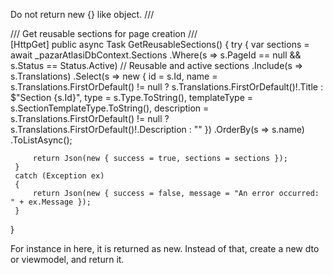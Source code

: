 Do not return new {} like object.
 /// <summary>
 /// Get reusable sections for page creation
 /// </summary>
 [HttpGet]
 public async Task<IActionResult> GetReusableSections()
 {
     try
     {
         var sections = await _pazarAtlasiDbContext.Sections
             .Where(s => s.PageId == null && s.Status == Status.Active) // Reusable and active sections
             .Include(s => s.Translations)
             .Select(s => new
             {
                 id = s.Id,
                 name = s.Translations.FirstOrDefault() != null ? s.Translations.FirstOrDefault()!.Title : $"Section {s.Id}",
                 type = s.Type.ToString(),
                 templateType = s.SectionTemplateType.ToString(),
                 description = s.Translations.FirstOrDefault() != null ? s.Translations.FirstOrDefault()!.Description : ""
             })
             .OrderBy(s => s.name)
             .ToListAsync();

         return Json(new { success = true, sections = sections });
     }
     catch (Exception ex)
     {
         return Json(new { success = false, message = "An error occurred: " + ex.Message });
     }
 }

For instance in here, it is returned as new.
Instead of that, create a new dto or viewmodel, and return it.

